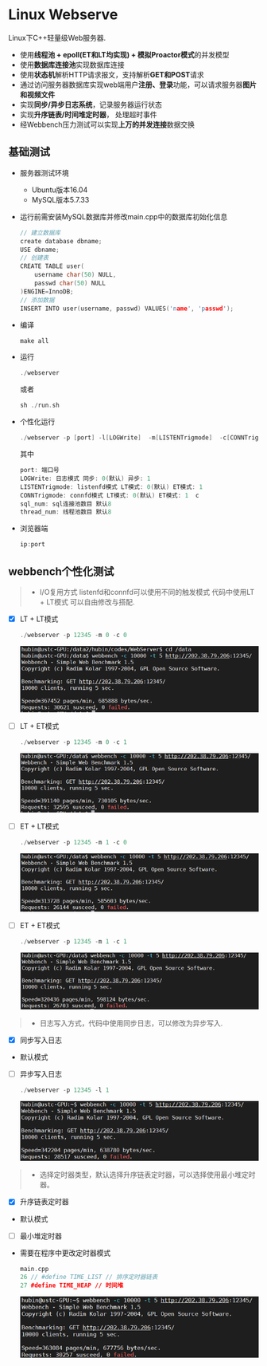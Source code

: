 Linux Webserve
===============
Linux下C++轻量级Web服务器.

* 使用**线程池 + epoll(ET和LT均实现) + 模拟Proactor模式**的并发模型
* 使用**数据库连接池**实现数据库连接
* 使用**状态机**解析HTTP请求报文，支持解析**GET和POST**请求
* 通过访问服务器数据库实现web端用户**注册、登录**功能，可以请求服务器**图片和视频文件**
* 实现**同步/异步日志系统**，记录服务器运行状态
* 实现**升序链表/时间堆定时器**， 处理超时事件
* 经Webbench压力测试可以实现**上万的并发连接**数据交换

基础测试
------------
* 服务器测试环境
	* Ubuntu版本16.04
	* MySQL版本5.7.33

* 运行前需安装MySQL数据库并修改main.cpp中的数据库初始化信息
    ```C++
    // 建立数据库
    create database dbname;
    USE dbname;
    // 创建表
    CREATE TABLE user(
        username char(50) NULL,
        passwd char(50) NULL
    )ENGINE=InnoDB;
    // 添加数据
    INSERT INTO user(username, passwd) VALUES('name', 'passwd');
    ```

* 编译

    ```C++
    make all
    ```

* 运行

    ```C++
    ./webserver
    ```
    或者
    ```C++
    sh ./run.sh
    ```
    
* 个性化运行
    ```C++
    ./webserver -p [port] -l[LOGWrite]  -m[LISTENTrigmode]  -c[CONNTrigmode]  -s[sql_num]  -n[thread_num]
    ```
  其中
    ```C++
    port: 端口号 
    LOGWrite: 日志模式 同步: 0(默认) 异步: 1 
    LISTENTrigmode: listenfd模式 LT模式: 0(默认) ET模式: 1
    CONNTrigmode: connfd模式 LT模式: 0(默认) ET模式: 1  c
    sql_num: sql连接池数目 默认8 
    thread_num: 线程池数目 默认8
    ```
* 浏览器端

    ```C++
    ip:port
    ```

webbench个性化测试
------

> * I/O复用方式 listenfd和connfd可以使用不同的触发模式 代码中使用LT + LT模式 可以自由修改与搭配.

- [x] LT + LT模式
    ```C++
    ./webserver -p 12345 -m 0 -c 0
    ```
    ![image](https://github.com/ustc-hb/WebServer/blob/main/resource/webbench-res/LT%2BLT.jpg)

- [ ] LT + ET模式
    ```C++
    ./webserver -p 12345 -m 0 -c 1
    ```
    ![image](https://github.com/ustc-hb/WebServer/blob/main/resource/webbench-res/LT%2BET.jpg)

- [ ] ET + LT模式
    ```C++
    ./webserver -p 12345 -m 1 -c 0
    ```
    ![image](https://github.com/ustc-hb/WebServer/blob/main/resource/webbench-res/ET%2BLT.jpg)    
    
- [ ] ET + ET模式
    ```C++
    ./webserver -p 12345 -m 1 -c 1
    ```
     ![image](https://github.com/ustc-hb/WebServer/blob/main/resource/webbench-res/ET%2BET.jpg)     
> * 日志写入方式，代码中使用同步日志，可以修改为异步写入.

- [x] 同步写入日志
* 默认模式	
	

- [ ] 异步写入日志
    ```C++
    ./webserver -p 12345 -l 1
    ```
     ![image](https://github.com/ustc-hb/WebServer/blob/main/resource/webbench-res/LT%2BLT_log1.jpg)  

> * 选择定时器类型，默认选择升序链表定时器，可以选择使用最小堆定时器。
- [x] 升序链表定时器
* 默认模式

- [ ] 最小堆定时器
* 需要在程序中更改定时器模式

    ```C++
    main.cpp
    26 // #define TIME_LIST // 排序定时器链表
    27 #define TIME_HEAP // 时间堆
    ```
     ![image](https://github.com/ustc-hb/WebServer/blob/main/resource/webbench-res/LT%2BLT_timer1.jpg)  
